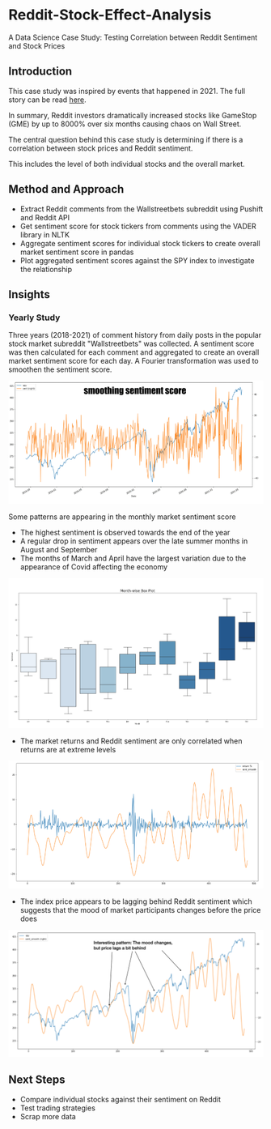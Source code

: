 # Reddit-Stock-Effect-Analysis
A Data Science Case Study: Testing Correlation between Reddit Sentiment and Stock Prices

## Introduction 
This case study was inspired by events that happened in 2021. The full story can be read [here](https://theprint.in/theprint-essential/the-gamestop-story-how-a-group-of-investors-on-reddit-gave-wall-street-a-wild-week/595181/).

In summary, Reddit investors dramatically increased stocks like GameStop (GME) by up to 8000% over six months causing chaos on Wall Street.

The central question behind this case study is determining if there is a correlation between stock prices and Reddit sentiment. 

This includes the level of both individual stocks and the overall market. 

## Method and Approach
* Extract Reddit comments from the Wallstreetbets subreddit using Pushift and Reddit API
* Get sentiment score for stock tickers from comments using the VADER library in NLTK
* Aggregate sentiment scores for individual stock tickers to create overall market sentiment score in pandas
* Plot aggregated sentiment scores against the SPY index to investigate the relationship

## Insights 

### Yearly Study 
Three years (2018-2021) of comment history from daily posts in the popular stock market subreddit "Wallstreetbets" was collected. 
A sentiment score was then calculated for each comment and aggregated to create an overall market sentiment score for each day. 
A Fourier transformation was used to smoothen the sentiment score. 

![Picture](Data/Pictures/fouriertransform.gif)

Some patterns are appearing in the monthly market sentiment score
* The highest sentiment is observed towards the end of the year
* A regular drop in sentiment appears over the late summer months in August and September
* The months of March and April have the largest variation due to the appearance of Covid affecting the economy

![Picture](Data/Pictures/monthly_sentiment_boxplot.png)

* The market returns and Reddit sentiment are only correlated when returns are at extreme levels
  
![Picture](Data/Pictures/correlation_returns_sentiment.png)

* The index price appears to be lagging behind Reddit sentiment which suggests that the mood of market participants changes before the price does

![Picture](Data/Pictures/price_lag.png)

## Next Steps 
* Compare individual stocks against their sentiment on Reddit
* Test trading strategies
* Scrap more data 


